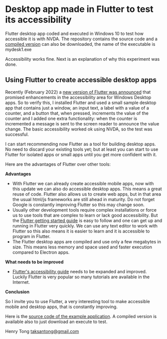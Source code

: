 # Desktop app made in Flutter to test its accessibility
Flutter desktop app coded and executed in Windows 10 to test how accessible it is with NVDA. The repository contains the source code and a [compiled version](https://drive.google.com/drive/folders/1v_kwMdTo3cN7WCVogTa-o6_2Darierfu?usp=sharing) can also be downloaded, the name of the executable is mydesk1.exe

Accessibility works fine. Next is an explanation of why this experiment was done.

## Using Flutter to create accessible desktop apps
Recently (February 2022) a [new version of Flutter was announced](https://developers.googleblog.com/2022/02/announcing-flutter-for-windows.html) that promised enhancements in the accessibility area for Windows Desktop apps. So to verify this, I installed Flutter and used a small sample desktop app that contains just a window, an input text, a label with a value of a counter, and a button that, when pressed, increments the value of the counter and I added one extra functionality: when the counter is incremented a message is sent to the screen reader to announce the value change. The basic accessibility worked ok using NVDA, so the test was successful.

I can start recommending now Flutter as a tool for building desktop apps. No need to discard your existing tools yet; but at least you can start to use Flutter for isolated apps or small apps until you get more confident with it.

Here are the advantages of Flutter over other tools:

**Advantages**

- With Flutter we can already create accessible mobile apps, now with this update we can also do accessible desktop apps. This means a great reuse of code. Flutter also allows us to create web apps, but in that area the usual html/js frameworks are still ahead in maturity. Do not forget Google is constantly improving Flutter so this may change soon.
- Usually other development tools require complex installations or force us to use tools that are complex to learn or lack good accessibility. But the [Flutter getting started guide](https://docs.flutter.dev/get-started/install) is easy to follow and one can get up and running in Flutter very quickly. We can use any text editor to work with Flutter so this also means it is easier to learn and it is accessible to program in Flutter.
- The Flutter desktop apps are compiled and use only a few megabytes in size. This means less memory and space used and faster execution compared to Electron apps.

**What needs to be improved**

- [Flutter's accessibility guide](https://docs.flutter.dev/development/accessibility-and-localization/accessibility) needs to be expanded and improved. Luckily Flutter is very popular so many tutorials are available in the Internet.

**Conclusion**

So I invite you to use Flutter, a very interesting tool to make accessible mobile and desktop apps, that is constantly improving.

Here is the [source code of the example application](https://github.com/dalatgit/flutter_desktop_test). A compiled version is available also to just download an execute to test.

Henry Tong
taksantong@gmail.com
